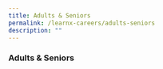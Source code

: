 ```yaml
---
title: Adults & Seniors
permalink: /learnx-careers/adults-seniors
description: ""
---
```

### **Adults & Seniors**